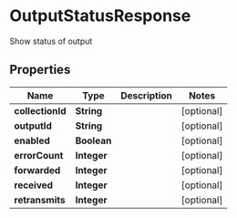 

# OutputStatusResponse

Show status of output

## Properties

| Name | Type | Description | Notes |
|------------ | ------------- | ------------- | -------------|
|**collectionId** | **String** |  |  [optional] |
|**outputId** | **String** |  |  [optional] |
|**enabled** | **Boolean** |  |  [optional] |
|**errorCount** | **Integer** |  |  [optional] |
|**forwarded** | **Integer** |  |  [optional] |
|**received** | **Integer** |  |  [optional] |
|**retransmits** | **Integer** |  |  [optional] |



